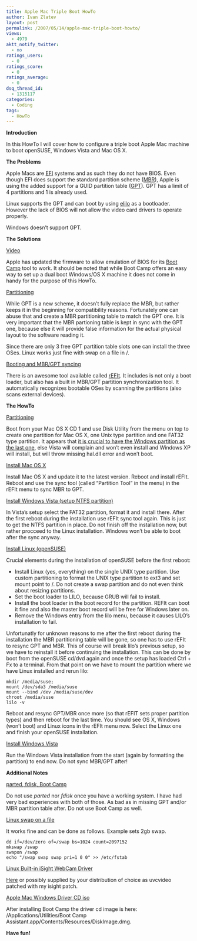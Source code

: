 ```yaml
---
title: Apple Mac Triple Boot HowTo
author: Ivan Zlatev
layout: post
permalink: /2007/05/14/apple-mac-triple-boot-howto/
views:
  - 4979
aktt_notify_twitter:
  - no
ratings_users:
  - 0
ratings_score:
  - 0
ratings_average:
  - 0
dsq_thread_id:
  - 1315117
categories:
  - Coding
tags:
  - HowTo
---
```

**Introduction**

In this HowTo I will cover how to configure a triple boot Apple Mac machine to boot openSUSE, Windows Vista and Mac OS X.

**The Problems**

Apple Macs are <a href="http://en.wikipedia.org/wiki/Extensible_Firmware_Interface" target="_blank">EFI</a> systems and as such they do not have BIOS. Even though EFI does support the standard partition scheme (<a href="http://en.wikipedia.org/wiki/Master_boot_record" target="_blank">MBR</a>), Apple is using the added support for a GUID partition table (<a href="http://en.wikipedia.org/wiki/GUID_Partition_Table" target="_blank">GPT</a>). GPT has a limit of 4 partitions and 1 is already used.

Linux supports the GPT and can boot by using <a href="http://elilo.sf.net" target="_blank">elilo</a> as a bootloader. However the lack of BIOS will not allow the video card drivers to operate properly.

Windows doesn&#8217;t support GPT.

**The Solutions**

<span style="text-decoration: underline;">Video</span>

Apple has updated the firmware to allow emulation of BIOS for its <a href="http://www.apple.com/macosx/bootcamp/" target="_blank">Boot Camp</a> tool to work. It should be noted that while Boot Camp offers an easy way to set up a dual boot Windows/OS X machine it does not come in handy for the purpose of this HowTo.

<span style="text-decoration: underline;">Partitioning</span>

While GPT is a new scheme, it doesn&#8217;t fully replace the MBR, but rather keeps it in the beginning for compatibility reasons. Fortunately one can abuse that and create a MBR partitioning table to match the GPT one. It is very important that the MBR partioning table is kept in sync with the GPT one, because else it will provide false information for the actual physical layout to the software reading it.

Since there are only 3 free GPT partition table slots one can install the three OSes. Linux works just fine with swap on a file in /.

<span style="text-decoration: underline;">Booting and MBR/GPT syncing</span>

There is an awesome tool available called <a href="http://refit.sourceforge.net/" target="_blank">rEFIt</a>. It includes is not only a boot loader, but also has a built in MBR/GPT partition synchronization tool. It automatically recognizes bootable OSes by scanning the partitions (also scans external devices).

**The HowTo**

<span style="text-decoration: underline;">Partitioning</span>

Boot from your Mac OS X CD 1 and use Disk Utility from the menu on top to create one partition for Mac OS X, one Unix type partition and one FAT32 type partition. It appears that <span style="text-decoration: underline;">it is crucial to have the Windows partition as the last one</span>, else Vista will complain and won&#8217;t even install and Windows XP will install, but will throw missing hal.dll error and won&#8217;t boot.

<span style="text-decoration: underline;">Install Mac OS X</span>

Install Mac OS X and update it to the latest version. Reboot and install rEFIt. Reboot and use the sync tool (called &#8220;Partition Tool&#8221; in the menu) in the rEFIt menu to sync MBR to GPT.

<span style="text-decoration: underline;">Install Windows Vista (setup NTFS partition)<br /> </span>

In Vista&#8217;s setup select the FAT32 partition, format it and install there. After the first reboot during the installation use rEFIt sync tool again. This is just to get the NTFS partition in place. Do not finish off the installation now, but rather procceed to the Linux installation. Windows won&#8217;t be able to boot after the sync anyway.

<span style="text-decoration: underline;">Install Linux (openSUSE)</span>

Crucial elements during the installation of openSUSE before the first reboot:

  * Install Linux (yes, everything) on the single UNIX type partition. Use custom partitioning to format the UNIX type partition to ext3 and set mount point to /. Do not create a swap partition and do not even think about resizing partitions.
  * Set the boot loader to LILO, because GRUB will fail to install.
  * Install the boot loader in the boot record for the partition. REFIt can boot it fine and also the master boot record will be free for Windows later on.
  * Remove the Windows entry from the lilo menu, because it causes LILO&#8217;s installation to fail.

Unfortunatly for unknown reasons to me after the first reboot during the installation the MBR partitioning table will be gone, so one has to use rEFIt to resync GPT and MBR. This of course will break lilo&#8217;s previous setup, so we have to reinstall it before continuing the installation. This can be done by boot from the openSUSE cd/dvd again and once the setup has loaded Ctrl + Fx to a terminal. From that point on we have to mount the partition where we have Linux installed and rerun lilo:

    mkdir /media/suse;
    mount /dev/sda3 /media/suse
    mount --bind /dev /media/suse/dev
    chroot /media/suse
    lilo -v

Reboot and resync GPT/MBR once more (so that rEFIT sets proper partition types) and then reboot for the last time. You should see OS X, Windows (won&#8217;t boot) and Linux icons in the rEFIt menu now. Select the Linux one and finish your openSUSE installation.

<span style="text-decoration: underline;">Install Windows Vista</span>

Run the Windows Vista installation from the start (again by formatting the partition) to end now. Do not sync MBR/GPT after!

**Additional Notes**

<span style="text-decoration: underline;">parted, fdisk, Boot Camp<br /> </span>

Do not use *parted* nor *fdisk* once you have a working system. I have had very bad experiences with both of those. As bad as in missing GPT and/or MBR partition table after. Do not use Boot Camp as well.

<span style="text-decoration: underline;">Linux swap on a file</span>

It works fine and can be done as follows. Example sets 2gb swap.

    dd if=/dev/zero of=/swap bs=1024 count=2097152
    mkswap /swap
    swapon /swap
    echo "/swap swap swap pri=1 0 0" >> /etc/fstab

<span style="text-decoration: underline;">Linux Built-in iSight WebCam Driver</span>

<a href="http://ivanz.com/projects/linux-kernel/" target="_blank">Here</a> or possibly supplied by your distribution of choice as uvcvideo patched with my isight patch.

<span style="text-decoration: underline;">Apple Mac Windows Driver CD iso</span>

After installing Boot Camp the driver cd image is here: /Applications/Utilities/Boot Camp Assistant.app/Contents/Resources/DiskImage.dmg.

**Have fun!**